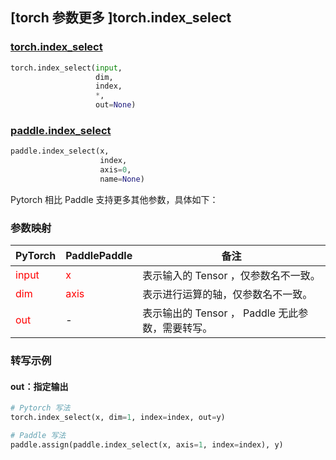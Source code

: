 ## [torch 参数更多 ]torch.index_select
### [torch.index_select](https://www.paddlepaddle.org.cn/documentation/docs/zh/api/paddle/index_select_cn.html#index-select)

```python
torch.index_select(input,
                   dim,
                   index,
                   *,
                   out=None)
```

### [paddle.index_select](https://www.paddlepaddle.org.cn/documentation/docs/zh/api/paddle/index_select_cn.html#index-select)

```python
paddle.index_select(x,
                    index,
                    axis=0,
                    name=None)
```

Pytorch 相比 Paddle 支持更多其他参数，具体如下：
### 参数映射
| PyTorch       | PaddlePaddle | 备注                                                   |
| ------------- | ------------ | ------------------------------------------------------ |
| <font color='red'> input </font> | <font color='red'> x </font> | 表示输入的 Tensor ，仅参数名不一致。  |
| <font color='red'> dim </font> | <font color='red'> axis </font> | 表示进行运算的轴，仅参数名不一致。  |
| <font color='red'> out </font> | -  | 表示输出的 Tensor ， Paddle 无此参数，需要转写。    |


### 转写示例
#### out：指定输出
```python
# Pytorch 写法
torch.index_select(x, dim=1, index=index, out=y)

# Paddle 写法
paddle.assign(paddle.index_select(x, axis=1, index=index), y)
```
